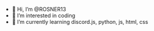 - 👋 Hi, I’m @ROSNER13
- 👀 I’m interested in coding
- 🌱 I’m currently learning discord.js, python, js, html, css

<!---
ROSNER13/ROSNER13 is a ✨ special ✨ repository because its `README.md` (this file) appears on your GitHub profile.
You can click the Preview link to take a look at your changes.
--->

